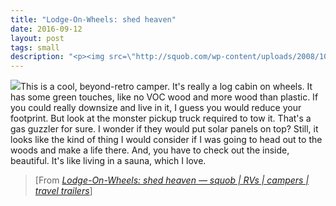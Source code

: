 ```yaml
---
title: "Lodge-On-Wheels: shed heaven"
date: 2016-09-12
layout: post
tags: small
description: "<p><img src=\"http://squob.com/wp-content/uploads/2008/10/lodge_on_wheels_1.jpg\" />This is a cool, beyond-retro camper. It's really a log cabin on wheels. It has some green touches, like no VOC wood and more wood than plastic. If you could really downsize and live in it, I guess you would reduce your footprint. But look at the monster pickup truck required to tow it. That's a gas guzzler for sure. I wonder if they would put solar panels on top? Still, it looks like the kind of thing I would consider if I was going to head out to the woods and make a life there. And, you have to check out the inside, beautiful. It's like living in a sauna, which I love.</p>"
---
```

<p><img src="http://squob.com/wp-content/uploads/2008/10/lodge_on_wheels_1.jpg" />This is a cool, beyond-retro camper. It's really a log cabin on wheels. It has some green touches, like no VOC wood and more wood than plastic. If you could really downsize and live in it, I guess you would reduce your footprint. But look at the monster pickup truck required to tow it. That's a gas guzzler for sure. I wonder if they would put solar panels on top? Still, it looks like the kind of thing I would consider if I was going to head out to the woods and make a life there. And, you have to check out the inside, beautiful. It's like living in a sauna, which I love.</p>
<blockquote cite="http://squob.com/travel_trailers/lodge-on-wheels-shed-heaven/">
  [From <a href="http://squob.com/travel_trailers/lodge-on-wheels-shed-heaven/"><cite>Lodge-On-Wheels: shed heaven — squob | RVs | campers | travel trailers</cite></a>]
</blockquote>